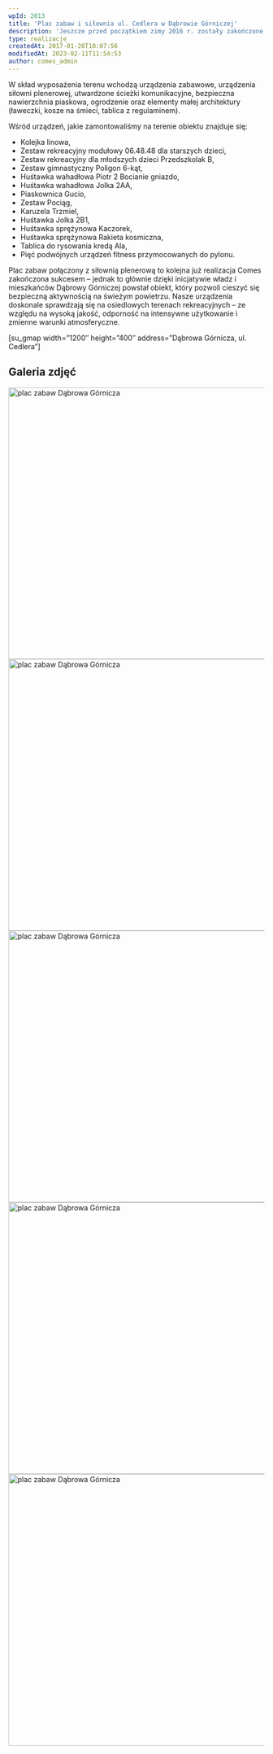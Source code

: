 ```yaml
---
wpId: 2013
title: 'Plac zabaw i siłownia ul. Cedlera w Dąbrowie Górniczej'
description: 'Jeszcze przed początkiem zimy 2016 r. zostały zakończone prace związane z budową terenu rekreacyjnego dla mieszkańców Dąbrowy Górniczej przy ul. Cedlera. Kolejna kompleksowa realizacja  powstała w ramach Budżetu Obywatelskiego.'
type: realizacje
createdAt: 2017-01-26T10:07:56
modifiedAt: 2023-02-11T11:54:53
author: comes_admin
---
```



W skład wyposażenia terenu wchodzą urządzenia zabawowe, urządzenia siłowni plenerowej, utwardzone ścieżki komunikacyjne, bezpieczna nawierzchnia piaskowa, ogrodzenie oraz elementy małej architektury (ławeczki, kosze na śmieci, tablica z regulaminem).

Wśród urządzeń, jakie zamontowaliśmy na terenie obiektu znajduje się:

*   Kolejka linowa,
*   Zestaw rekreacyjny modułowy 06.48.48 dla starszych dzieci,
*   Zestaw rekreacyjny dla młodszych dzieci Przedszkolak B,
*   Zestaw gimnastyczny Poligon 6-kąt,
*   Huśtawka wahadłowa Piotr 2 Bocianie gniazdo,
*   Huśtawka wahadłowa Jolka 2AA,
*   Piaskownica Gucio,
*   Zestaw Pociąg,
*   Karuzela Trzmiel,
*   Huśtawka Jolka 2B1,
*   Huśtawka sprężynowa Kaczorek,
*   Huśtawka sprężynowa Rakieta kosmiczna,
*   Tablica do rysowania kredą Ala,
*   Pięć podwójnych urządzeń fitness przymocowanych do pylonu.

Plac zabaw połączony z siłownią plenerową to kolejna już realizacja Comes zakończona sukcesem – jednak to głównie dzięki inicjatywie władz i mieszkańców Dąbrowy Górniczej powstał obiekt, który pozwoli cieszyć się bezpieczną aktywnością na świeżym powietrzu. Nasze urządzenia doskonale sprawdzają się na osiedlowych terenach rekreacyjnych – ze względu na wysoką jakość, odporność na intensywne użytkowanie i zmienne warunki atmosferyczne.

\[su\_gmap width=”1200″ height=”400″ address=”Dąbrowa Górnicza, ul. Cedlera”\]

## Galeria zdjęć

<img loading="lazy" decoding="async" width="800" height="534" data-id="2015" src="/images/realizacje/plac-zabaw-i-silownia-ul-cedlera-w-dabrowie-gorniczej/plac-zabaw-ulica-cedlera-dabrowa-gornicza-1.jpg" alt="plac zabaw Dąbrowa Górnicza" srcset="/images/realizacje/plac-zabaw-i-silownia-ul-cedlera-w-dabrowie-gorniczej/plac-zabaw-ulica-cedlera-dabrowa-gornicza-1.jpg 800w, /images/realizacje/plac-zabaw-i-silownia-ul-cedlera-w-dabrowie-gorniczej/plac-zabaw-ulica-cedlera-dabrowa-gornicza-1-220x147.jpg 220w, /images/realizacje/plac-zabaw-i-silownia-ul-cedlera-w-dabrowie-gorniczej/plac-zabaw-ulica-cedlera-dabrowa-gornicza-1-650x434.jpg 650w, /images/realizacje/plac-zabaw-i-silownia-ul-cedlera-w-dabrowie-gorniczej/plac-zabaw-ulica-cedlera-dabrowa-gornicza-1-480x320.jpg 480w, /images/realizacje/plac-zabaw-i-silownia-ul-cedlera-w-dabrowie-gorniczej/plac-zabaw-ulica-cedlera-dabrowa-gornicza-1-768x513.jpg 768w, /images/realizacje/plac-zabaw-i-silownia-ul-cedlera-w-dabrowie-gorniczej/plac-zabaw-ulica-cedlera-dabrowa-gornicza-1-230x154.jpg 230w, /images/realizacje/plac-zabaw-i-silownia-ul-cedlera-w-dabrowie-gorniczej/plac-zabaw-ulica-cedlera-dabrowa-gornicza-1-240x160.jpg 240w" sizes="(max-width: 800px) 100vw, 800px" />

<img loading="lazy" decoding="async" width="800" height="534" data-id="2016" src="/images/realizacje/plac-zabaw-i-silownia-ul-cedlera-w-dabrowie-gorniczej/plac-zabaw-ulica-cedlera-dabrowa-gornicza-2.jpg" alt="plac zabaw Dąbrowa Górnicza" srcset="/images/realizacje/plac-zabaw-i-silownia-ul-cedlera-w-dabrowie-gorniczej/plac-zabaw-ulica-cedlera-dabrowa-gornicza-2.jpg 800w, /images/realizacje/plac-zabaw-i-silownia-ul-cedlera-w-dabrowie-gorniczej/plac-zabaw-ulica-cedlera-dabrowa-gornicza-2-220x147.jpg 220w, /images/realizacje/plac-zabaw-i-silownia-ul-cedlera-w-dabrowie-gorniczej/plac-zabaw-ulica-cedlera-dabrowa-gornicza-2-650x434.jpg 650w, /images/realizacje/plac-zabaw-i-silownia-ul-cedlera-w-dabrowie-gorniczej/plac-zabaw-ulica-cedlera-dabrowa-gornicza-2-480x320.jpg 480w, /images/realizacje/plac-zabaw-i-silownia-ul-cedlera-w-dabrowie-gorniczej/plac-zabaw-ulica-cedlera-dabrowa-gornicza-2-768x513.jpg 768w, /images/realizacje/plac-zabaw-i-silownia-ul-cedlera-w-dabrowie-gorniczej/plac-zabaw-ulica-cedlera-dabrowa-gornicza-2-230x154.jpg 230w, /images/realizacje/plac-zabaw-i-silownia-ul-cedlera-w-dabrowie-gorniczej/plac-zabaw-ulica-cedlera-dabrowa-gornicza-2-240x160.jpg 240w" sizes="(max-width: 800px) 100vw, 800px" />

<img loading="lazy" decoding="async" width="800" height="534" data-id="2017" src="/images/realizacje/plac-zabaw-i-silownia-ul-cedlera-w-dabrowie-gorniczej/plac-zabaw-ulica-cedlera-dabrowa-gornicza-3.jpg" alt="plac zabaw Dąbrowa Górnicza" srcset="/images/realizacje/plac-zabaw-i-silownia-ul-cedlera-w-dabrowie-gorniczej/plac-zabaw-ulica-cedlera-dabrowa-gornicza-3.jpg 800w, /images/realizacje/plac-zabaw-i-silownia-ul-cedlera-w-dabrowie-gorniczej/plac-zabaw-ulica-cedlera-dabrowa-gornicza-3-220x147.jpg 220w, /images/realizacje/plac-zabaw-i-silownia-ul-cedlera-w-dabrowie-gorniczej/plac-zabaw-ulica-cedlera-dabrowa-gornicza-3-650x434.jpg 650w, /images/realizacje/plac-zabaw-i-silownia-ul-cedlera-w-dabrowie-gorniczej/plac-zabaw-ulica-cedlera-dabrowa-gornicza-3-480x320.jpg 480w, /images/realizacje/plac-zabaw-i-silownia-ul-cedlera-w-dabrowie-gorniczej/plac-zabaw-ulica-cedlera-dabrowa-gornicza-3-768x513.jpg 768w, /images/realizacje/plac-zabaw-i-silownia-ul-cedlera-w-dabrowie-gorniczej/plac-zabaw-ulica-cedlera-dabrowa-gornicza-3-230x154.jpg 230w, /images/realizacje/plac-zabaw-i-silownia-ul-cedlera-w-dabrowie-gorniczej/plac-zabaw-ulica-cedlera-dabrowa-gornicza-3-240x160.jpg 240w" sizes="(max-width: 800px) 100vw, 800px" />

<img loading="lazy" decoding="async" width="800" height="534" data-id="2018" src="/images/realizacje/plac-zabaw-i-silownia-ul-cedlera-w-dabrowie-gorniczej/plac-zabaw-ulica-cedlera-dabrowa-gornicza-4.jpg" alt="plac zabaw Dąbrowa Górnicza" srcset="/images/realizacje/plac-zabaw-i-silownia-ul-cedlera-w-dabrowie-gorniczej/plac-zabaw-ulica-cedlera-dabrowa-gornicza-4.jpg 800w, /images/realizacje/plac-zabaw-i-silownia-ul-cedlera-w-dabrowie-gorniczej/plac-zabaw-ulica-cedlera-dabrowa-gornicza-4-220x147.jpg 220w, /images/realizacje/plac-zabaw-i-silownia-ul-cedlera-w-dabrowie-gorniczej/plac-zabaw-ulica-cedlera-dabrowa-gornicza-4-650x434.jpg 650w, /images/realizacje/plac-zabaw-i-silownia-ul-cedlera-w-dabrowie-gorniczej/plac-zabaw-ulica-cedlera-dabrowa-gornicza-4-480x320.jpg 480w, /images/realizacje/plac-zabaw-i-silownia-ul-cedlera-w-dabrowie-gorniczej/plac-zabaw-ulica-cedlera-dabrowa-gornicza-4-768x513.jpg 768w, /images/realizacje/plac-zabaw-i-silownia-ul-cedlera-w-dabrowie-gorniczej/plac-zabaw-ulica-cedlera-dabrowa-gornicza-4-230x154.jpg 230w, /images/realizacje/plac-zabaw-i-silownia-ul-cedlera-w-dabrowie-gorniczej/plac-zabaw-ulica-cedlera-dabrowa-gornicza-4-240x160.jpg 240w" sizes="(max-width: 800px) 100vw, 800px" />

<img loading="lazy" decoding="async" width="800" height="534" data-id="2019" src="/images/realizacje/plac-zabaw-i-silownia-ul-cedlera-w-dabrowie-gorniczej/plac-zabaw-ulica-cedlera-dabrowa-gornicza-5.jpg" alt="plac zabaw Dąbrowa Górnicza" srcset="/images/realizacje/plac-zabaw-i-silownia-ul-cedlera-w-dabrowie-gorniczej/plac-zabaw-ulica-cedlera-dabrowa-gornicza-5.jpg 800w, /images/realizacje/plac-zabaw-i-silownia-ul-cedlera-w-dabrowie-gorniczej/plac-zabaw-ulica-cedlera-dabrowa-gornicza-5-220x147.jpg 220w, /images/realizacje/plac-zabaw-i-silownia-ul-cedlera-w-dabrowie-gorniczej/plac-zabaw-ulica-cedlera-dabrowa-gornicza-5-650x434.jpg 650w, /images/realizacje/plac-zabaw-i-silownia-ul-cedlera-w-dabrowie-gorniczej/plac-zabaw-ulica-cedlera-dabrowa-gornicza-5-480x320.jpg 480w, /images/realizacje/plac-zabaw-i-silownia-ul-cedlera-w-dabrowie-gorniczej/plac-zabaw-ulica-cedlera-dabrowa-gornicza-5-768x513.jpg 768w, /images/realizacje/plac-zabaw-i-silownia-ul-cedlera-w-dabrowie-gorniczej/plac-zabaw-ulica-cedlera-dabrowa-gornicza-5-230x154.jpg 230w, /images/realizacje/plac-zabaw-i-silownia-ul-cedlera-w-dabrowie-gorniczej/plac-zabaw-ulica-cedlera-dabrowa-gornicza-5-240x160.jpg 240w" sizes="(max-width: 800px) 100vw, 800px" />